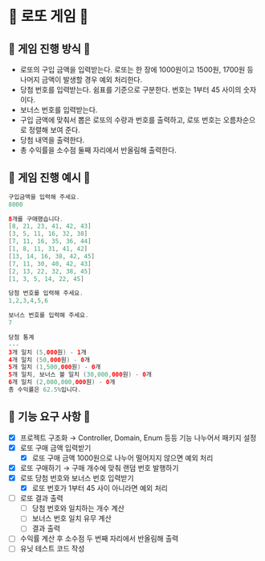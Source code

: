 # 💸 로또 게임 💸

## 🚨 게임 진행 방식 🚨

- 로또의 구입 금액을 입력받는다. 로또는 한 장에 1000원이고 1500원, 1700원 등 나머지 금액이 발생할 경우 예외 처리한다.
- 당첨 번호를 입력받는다. 쉼표를 기준으로 구분한다. 번호는 1부터 45 사이의 숫자이다.
- 보너스 번호를 입력받는다.
- 구입 금액에 맞춰서 뽑은 로또의 수량과 번호를 출력하고, 로또 번호는 오름차순으로 정렬해 보여 준다.
- 당첨 내역을 출력한다.
- 총 수익률을 소수점 둘째 자리에서 반올림해 출력한다.

## 🎱 게임 진행 예시 🎱

```java
구입금액을 입력해 주세요.
8000

8개를 구매했습니다.
[8, 21, 23, 41, 42, 43] 
[3, 5, 11, 16, 32, 38] 
[7, 11, 16, 35, 36, 44] 
[1, 8, 11, 31, 41, 42] 
[13, 14, 16, 38, 42, 45] 
[7, 11, 30, 40, 42, 43] 
[2, 13, 22, 32, 38, 45] 
[1, 3, 5, 14, 22, 45]

당첨 번호를 입력해 주세요.
1,2,3,4,5,6

보너스 번호를 입력해 주세요.
7

당첨 통계
---
3개 일치 (5,000원) - 1개
4개 일치 (50,000원) - 0개
5개 일치 (1,500,000원) - 0개
5개 일치, 보너스 볼 일치 (30,000,000원) - 0개
6개 일치 (2,000,000,000원) - 0개
총 수익률은 62.5%입니다.
```

## 🚀 기능 요구 사항 🚀

- [x]  프로젝트 구조화 → Controller, Domain, Enum 등등 기능 나누어서 패키지 설정
- [x]  로또 구매 금액 입력받기
    - [x]  로또 구매 금액 1000원으로 나누어 떨어지지 않으면 예외 처리
- [x]  로또 구매하기 → 구매 개수에 맞춰 랜덤 번호 발행하기
- [x]  로또 당첨 번호와 보너스 번호 입력받기
    - [x]  로또 번호가 1부터 45 사이 아니라면 예외 처리
- [ ]  로또 결과 출력
    - [ ]  당첨 번호와 일치하는 개수 계산
    - [ ]  보너스 번호 일치 유무 계산
    - [ ]  결과 출력
- [ ]  수익률 계산 후 소수점 두 번째 자리에서 반올림해 출력
- [ ]  유닛 테스트 코드 작성